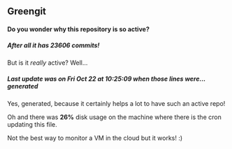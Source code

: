## Greengit

#### Do you wonder why this repository is so active?

##### After all it has 23606 commits!

But is it *really* active? Well...

##### Last update was on Fri Oct 22 at 10:25:09 when those lines were... generated

Yes, generated, because it certainly helps a lot to have such an active repo!

Oh and there was **26%** disk usage on the machine
where there is the cron updating this file.

Not the best way to monitor a VM in the cloud but it works! :)
